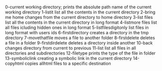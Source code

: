 0-current working directory; prints the absolute path name of the current working directory
1-listit list all the contents in the current directory
2-bring me home changes from the current directory to home directory
3-list files  list all the contents in the current directory in long format
4-listmore files list all files icluding hidden ones in long format
5-listfilesdigitonly list files in long format with users ids
6-firstdirectory creates a directory in the tmp directory
7-movethatfile moves a file to another folder
8-firstdelete deletes a file in a folder
9-firstdirdelete deletes a directory inside another
10-back changes directory from current to previous
11-list list all files in all directories and subdirectories
12-filetype prints the type of the file in folder
13-symboliclink creating a symbolic link in the current directory
14-copyhtml copies allhtml files to a specific destination

